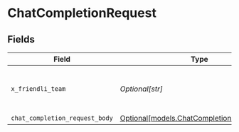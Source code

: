 # ChatCompletionRequest


## Fields

| Field                                                                                | Type                                                                                 | Required                                                                             | Description                                                                          |
| ------------------------------------------------------------------------------------ | ------------------------------------------------------------------------------------ | ------------------------------------------------------------------------------------ | ------------------------------------------------------------------------------------ |
| `x_friendli_team`                                                                    | *Optional[str]*                                                                      | :heavy_minus_sign:                                                                   | ID of team to run requests as (optional parameter).                                  |
| `chat_completion_request_body`                                                       | [Optional[models.ChatCompletionRequestBody]](../models/chatcompletionrequestbody.md) | :heavy_minus_sign:                                                                   | N/A                                                                                  |